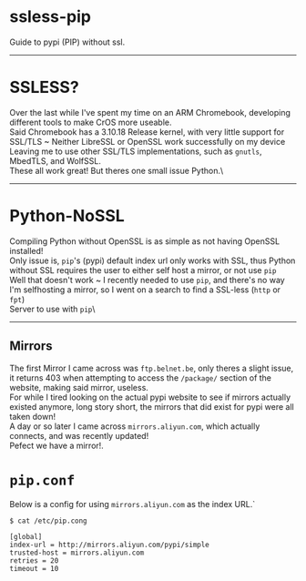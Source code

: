 # ssless-pip
Guide to pypi (PIP) without ssl.
***
# SSLESS?
Over the last while I've spent my time on an ARM Chromebook, developing different tools to make CrOS more useable.\
Said Chromebook has a 3.10.18 Release kernel, with very little support for SSL/TLS ~ Neither LibreSSL or OpenSSL work successfully on my device\
Leaving me to use other SSL/TLS implementations, such as `gnutls`, MbedTLS, and WolfSSL.\
These all work great! But theres one small issue Python.\
***
# Python-NoSSL
Compiling Python without OpenSSL is as simple as not having OpenSSL installed!\
Only issue is, `pip`'s (pypi) default index url only works with SSL, thus Python without SSL requires the user to either self host a mirror, or not use `pip`\
Well that doesn't work ~ I recently needed to use `pip`, and there's no way I'm selfhosting a mirror, so I went on a search to find a SSL-less (`http` or `fpt`)\
Server to use with `pip`\
***
## Mirrors
The first Mirror I came across was `ftp.belnet.be`, only theres a slight issue, it returns 403 when attempting to access the `/package/` section of the website, making said mirror, useless.\
For while I tired looking on the actual pypi website to see if mirrors actually existed anymore, long story short, the mirrors that did exist for pypi were all taken down!\
A day or so later I came across `mirrors.aliyun.com`, which actually connects, and was recently updated!\
Pefect we have a mirror!.
# `pip.conf`
Below is a config for using `mirrors.aliyun.com` as the index URL.\`

```
$ cat /etc/pip.cong

[global]
index-url = http://mirrors.aliyun.com/pypi/simple
trusted-host = mirrors.aliyun.com
retries = 20
timeout = 10
```
